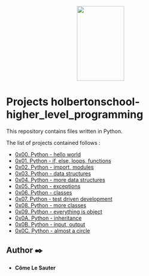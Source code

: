 <p align="center">
    <img width="50%" height="200" src="https://getlogovector.com/wp-content/uploads/2020/11/holberton-school-logo-vector.png"
</p>

# Projects holbertonschool-higher_level_programming

This repository contains files written in Python.  

The list of projects contained follows :

* [0x00. Python - hello world](./0x00-python-hello_world)
* [0x01. Python - if, else, loops, functions](./0x01-python-if_else_loops_functions)
* [0x02. Python - import, modules](./0x02-python-import_modules)
* [0x03. Python - data structures](./0x03-python-data_structures)
* [0x04. Python - more data structures](./0x04-python-more_data_structures)
* [0x05. Python - exceptions](./0x05-python-exceptions)
* [0x06. Python - classes](./0x06-python-classes)
* [0x07. Python - test driven development](./0x07-python-test_driven_development)
* [0x08. Python - more classes](./0x08-python-more_classes)
* [0x09. Python - everything is object](./0x09-python-everything_is_object)
* [0x0A. Python - inheritance](./0x0A-python-inheritance)
* [0x0B. Python - input, output](./0x0B-python-input_output)
* [0x0C. Python - almost a circle](./0x0C-python-almost_a_circle)
## Author :black_nib:

* __Côme Le Sauter__
